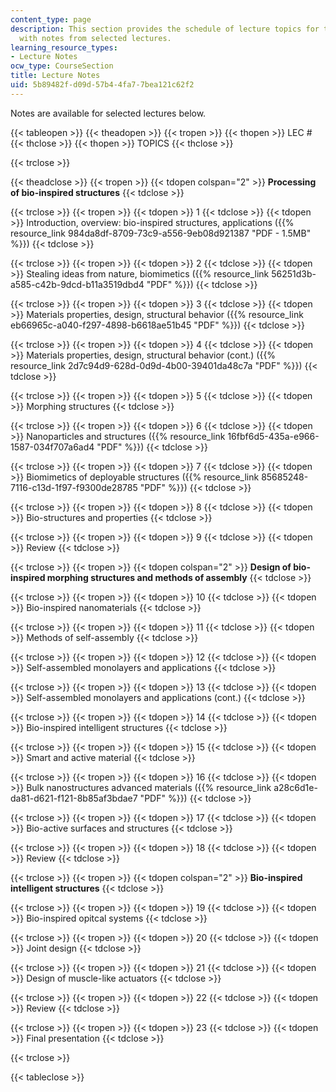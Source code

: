 ```yaml
---
content_type: page
description: This section provides the schedule of lecture topics for the course along
  with notes from selected lectures.
learning_resource_types:
- Lecture Notes
ocw_type: CourseSection
title: Lecture Notes
uid: 5b89482f-d09d-57b4-4fa7-7bea121c62f2
---
```


Notes are available for selected lectures below.

{{< tableopen >}}
{{< theadopen >}}
{{< tropen >}}
{{< thopen >}}
LEC #
{{< thclose >}}
{{< thopen >}}
TOPICS
{{< thclose >}}

{{< trclose >}}

{{< theadclose >}}
{{< tropen >}}
{{< tdopen colspan="2" >}}
**Processing of bio-inspired structures**
{{< tdclose >}}

{{< trclose >}}
{{< tropen >}}
{{< tdopen >}}
1
{{< tdclose >}}
{{< tdopen >}}
Introduction, overview: bio-inspired structures, applications ({{% resource_link 984da8df-8709-73c9-a556-9eb08d921387 "PDF - 1.5MB" %}})
{{< tdclose >}}

{{< trclose >}}
{{< tropen >}}
{{< tdopen >}}
2
{{< tdclose >}}
{{< tdopen >}}
Stealing ideas from nature, biomimetics ({{% resource_link 56251d3b-a585-c42b-9dcd-b11a3519dbd4 "PDF" %}})
{{< tdclose >}}

{{< trclose >}}
{{< tropen >}}
{{< tdopen >}}
3
{{< tdclose >}}
{{< tdopen >}}
Materials properties, design, structural behavior ({{% resource_link eb66965c-a040-f297-4898-b6618ae51b45 "PDF" %}})
{{< tdclose >}}

{{< trclose >}}
{{< tropen >}}
{{< tdopen >}}
4
{{< tdclose >}}
{{< tdopen >}}
Materials properties, design, structural behavior (cont.) ({{% resource_link 2d7c94d9-628d-0d9d-4b00-39401da48c7a "PDF" %}})
{{< tdclose >}}

{{< trclose >}}
{{< tropen >}}
{{< tdopen >}}
5
{{< tdclose >}}
{{< tdopen >}}
Morphing structures
{{< tdclose >}}

{{< trclose >}}
{{< tropen >}}
{{< tdopen >}}
6
{{< tdclose >}}
{{< tdopen >}}
Nanoparticles and structures ({{% resource_link 16fbf6d5-435a-e966-1587-034f707a6ad4 "PDF" %}})
{{< tdclose >}}

{{< trclose >}}
{{< tropen >}}
{{< tdopen >}}
7
{{< tdclose >}}
{{< tdopen >}}
Biomimetics of deployable structures ({{% resource_link 85685248-7116-c13d-1f97-f9300de28785 "PDF" %}})
{{< tdclose >}}

{{< trclose >}}
{{< tropen >}}
{{< tdopen >}}
8
{{< tdclose >}}
{{< tdopen >}}
Bio-structures and properties
{{< tdclose >}}

{{< trclose >}}
{{< tropen >}}
{{< tdopen >}}
9
{{< tdclose >}}
{{< tdopen >}}
Review
{{< tdclose >}}

{{< trclose >}}
{{< tropen >}}
{{< tdopen colspan="2" >}}
**Design of bio-inspired morphing structures and methods of assembly**
{{< tdclose >}}

{{< trclose >}}
{{< tropen >}}
{{< tdopen >}}
10
{{< tdclose >}}
{{< tdopen >}}
Bio-inspired nanomaterials
{{< tdclose >}}

{{< trclose >}}
{{< tropen >}}
{{< tdopen >}}
11
{{< tdclose >}}
{{< tdopen >}}
Methods of self-assembly
{{< tdclose >}}

{{< trclose >}}
{{< tropen >}}
{{< tdopen >}}
12
{{< tdclose >}}
{{< tdopen >}}
Self-assembled monolayers and applications
{{< tdclose >}}

{{< trclose >}}
{{< tropen >}}
{{< tdopen >}}
13
{{< tdclose >}}
{{< tdopen >}}
Self-assembled monolayers and applications (cont.)
{{< tdclose >}}

{{< trclose >}}
{{< tropen >}}
{{< tdopen >}}
14
{{< tdclose >}}
{{< tdopen >}}
Bio-inspired intelligent structures
{{< tdclose >}}

{{< trclose >}}
{{< tropen >}}
{{< tdopen >}}
15
{{< tdclose >}}
{{< tdopen >}}
Smart and active material
{{< tdclose >}}

{{< trclose >}}
{{< tropen >}}
{{< tdopen >}}
16
{{< tdclose >}}
{{< tdopen >}}
Bulk nanostructures advanced materials ({{% resource_link a28c6d1e-da81-d621-f121-8b85af3bdae7 "PDF" %}})
{{< tdclose >}}

{{< trclose >}}
{{< tropen >}}
{{< tdopen >}}
17
{{< tdclose >}}
{{< tdopen >}}
Bio-active surfaces and structures
{{< tdclose >}}

{{< trclose >}}
{{< tropen >}}
{{< tdopen >}}
18
{{< tdclose >}}
{{< tdopen >}}
Review
{{< tdclose >}}

{{< trclose >}}
{{< tropen >}}
{{< tdopen colspan="2" >}}
**Bio-inspired intelligent structures**
{{< tdclose >}}

{{< trclose >}}
{{< tropen >}}
{{< tdopen >}}
19
{{< tdclose >}}
{{< tdopen >}}
Bio-inspired opitcal systems
{{< tdclose >}}

{{< trclose >}}
{{< tropen >}}
{{< tdopen >}}
20
{{< tdclose >}}
{{< tdopen >}}
Joint design
{{< tdclose >}}

{{< trclose >}}
{{< tropen >}}
{{< tdopen >}}
21
{{< tdclose >}}
{{< tdopen >}}
Design of muscle-like actuators
{{< tdclose >}}

{{< trclose >}}
{{< tropen >}}
{{< tdopen >}}
22
{{< tdclose >}}
{{< tdopen >}}
Review
{{< tdclose >}}

{{< trclose >}}
{{< tropen >}}
{{< tdopen >}}
23
{{< tdclose >}}
{{< tdopen >}}
Final presentation
{{< tdclose >}}

{{< trclose >}}

{{< tableclose >}}